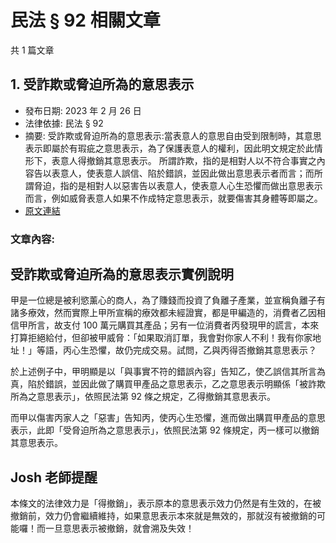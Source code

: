 # 民法 § 92 相關文章

共 1 篇文章

## 1. 受詐欺或脅迫所為的意思表示

- 發布日期: 2023 年 2 月 26 日
- 法律依據: 民法 § 92
- 摘要: 受詐欺或脅迫所為的意思表示:當表意人的意思自由受到限制時，其意思表示即屬於有瑕疵之意思表示，為了保護表意人的權利，因此明文規定於此情形下，表意人得撤銷其意思表示。
所謂詐欺，指的是相對人以不符合事實之內容告以表意人，使表意人誤信、陷於錯誤，並因此做出意思表示者而言；而所謂脅迫，指的是相對人以惡害告以表意人，使表意人心生恐懼而做出意思表示而言，例如威脅表意人如果不作成特定意思表示，就要傷害其身體等即屬之。
- [原文連結](https://www.jasper-realestate.com/%e5%8f%97%e8%a9%90%e6%ac%ba%e6%88%96%e8%84%85%e8%bf%ab%e6%89%80%e7%82%ba%e7%9a%84%e6%84%8f%e6%80%9d%e8%a1%a8%e7%a4%ba/)

### 文章內容:

## 受詐欺或脅迫所為的意思表示實例說明

甲是一位總是被利慾薰心的商人，為了賺錢而投資了負離子產業，並宣稱負離子有諸多療效，然而實際上甲所宣稱的療效都未經證實，都是甲編造的，消費者乙因相信甲所言，故支付 100 萬元購買其產品；另有一位消費者丙發現甲的謊言，本來打算拒絕給付，但卻被甲威脅：「如果取消訂單，我會對你家人不利！我有你家地址！」等語，丙心生恐懼，故仍完成交易。試問，乙與丙得否撤銷其意思表示？

於上述例子中，甲明顯是以「與事實不符的錯誤內容」告知乙，使乙誤信其所言為真，陷於錯誤，並因此做了購買甲產品之意思表示，乙之意思表示明顯係「被詐欺所為之意思表示」，依照民法第 92 條之規定，乙得撤銷其意思表示。

而甲以傷害丙家人之「惡害」告知丙，使丙心生恐懼，進而做出購買甲產品的意思表示，此即「受脅迫所為之意思表示」，依照民法第 92 條規定，丙一樣可以撤銷其意思表示。

## Josh 老師提醒

本條文的法律效力是「得撤銷」，表示原本的意思表示效力仍然是有生效的，在被撤銷前，效力仍會繼續維持，如果意思表示本來就是無效的，那就沒有被撤銷的可能囉！而一旦意思表示被撤銷，就會溯及失效！